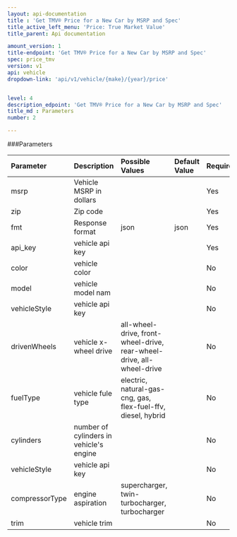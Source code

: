 ```yaml
---
layout: api-documentation
title : 'Get TMV® Price for a New Car by MSRP and Spec'
title_active_left_menu: 'Price: True Market Value'
title_parent: Api documentation

amount_version: 1
title-endpoint: 'Get TMV® Price for a New Car by MSRP and Spec'
spec: price_tmv
version: v1
api: vehicle
dropdown-link: 'api/v1/vehicle/{make}/{year}/price'


level: 4
description_edpoint: 'Get TMV® Price for a New Car by MSRP and Spec'
title_md : Parameters
number: 2

---
```


###Parameters

| Parameter  | Description                           | Possible Values   | Default Value | Required |
|:-----------|:--------------------------------------|:----------------- |:------------- |:-------- |
| msrp       | Vehicle MSRP in dollars               | 	                 |               | Yes      |
| zip        | Zip code		                         |                   |               | Yes      |
| fmt        | Response format                       | json              | json          | Yes      |
| api_key    | vehicle api key                       |                   |               | Yes      |
| color      | vehicle color                         |                   |               | No       |
| model	     | vehicle model nam                     |                   |               | No       |
| vehicleStyle | vehicle api key                     |                   |               | No       |
| drivenWheels | vehicle x-wheel drive                 | all-wheel-drive, front-wheel-drive, rear-wheel-drive, all-wheel-drive                  |               | No       |
| fuelType     | vehicle fule type                     | electric, natural-gas-cng, gas, flex-fuel-ffv, diesel, hybrid                   |               | No       |
| cylinders    | number of cylinders in vehicle's engine                     |                   |               | No       |
| vehicleStyle | vehicle api key                     |                   |               | No       |
| compressorType | engine aspiration                    | supercharger, twin-turbocharger, turbocharger |               | No       |
| trim           | vehicle trim                     |                   |               | No       |